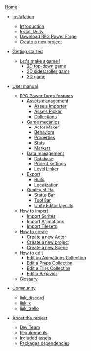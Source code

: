 [Home](./home.md)

* [Installation]()
    * [Introduction](./installation/introduction.md)
    * [Install Unity](./installation/installation_unity.md)
    * [Download RPG Power Forge](./installation/download_rpg_power_forge.md)
    * [Create a new project](./installation/create_new_project.md)
* [Getting started]()
    * [Let's make a game !]()
        * [2D top-down game]()
        * [2D sidescroller game]()
        * [3D game]()
* [User manual]()
    * [RPG Power Forge features]()
        * [Assets management]()
            * [Assets Importer]()
            * [Assets Picker]()
            * [Collections]()
        * [Game mecanics]()
            * [Actor Maker]()
            * [Behaviors]()
            * [Properties]()
            * [Stats]()
            * [Markers]()
        * [Data management]()
            * [Database]()
            * [Project settings]()
            * [Level Linker]()
        * [Export]()
            * [Build]()
            * [Localization]()
        * [Quality of life]()
            * [Status Bar]()
            * [Tool Bar]()
            * [Unity Editor layouts]()
    * [How to import]()
        * [Import Sprites]()
        * [Import Animations]()
        * [Import Tilesets]()
    * [How to create]()
        * [Create a new Actor]()
        * [Create a new project]()
        * [Create a new Scene]()
    * [How to edit]()
        * [Edit an Animations Collection]()
        * [Edit a Props Collection]()
        * [Edit a Tiles Collection]()
        * [Edit a Behavior]()
    * [Glossary]()
* [Community]()
    * [link_discord]()
    * [link_x]()
    * [link_trello]()
    
* [About the project]()
    * [Dev Team](./about/dev_team.md)
    * [Requirements](./about/requirements.md)
    * [Included assets](./about/included_assets.md)
    * [Packages dependencies](./about/package_dependencies.md)
